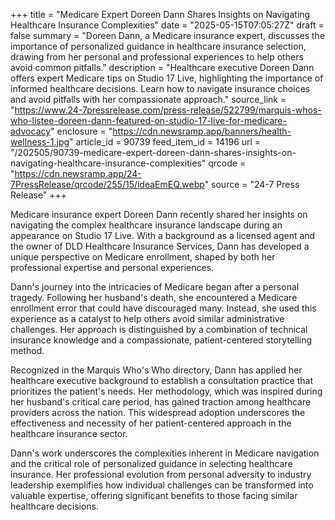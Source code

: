+++
title = "Medicare Expert Doreen Dann Shares Insights on Navigating Healthcare Insurance Complexities"
date = "2025-05-15T07:05:27Z"
draft = false
summary = "Doreen Dann, a Medicare insurance expert, discusses the importance of personalized guidance in healthcare insurance selection, drawing from her personal and professional experiences to help others avoid common pitfalls."
description = "Healthcare executive Doreen Dann offers expert Medicare tips on Studio 17 Live, highlighting the importance of informed healthcare decisions. Learn how to navigate insurance choices and avoid pitfalls with her compassionate approach."
source_link = "https://www.24-7pressrelease.com/press-release/522799/marquis-whos-who-listee-doreen-dann-featured-on-studio-17-live-for-medicare-advocacy"
enclosure = "https://cdn.newsramp.app/banners/health-wellness-1.jpg"
article_id = 90739
feed_item_id = 14196
url = "/202505/90739-medicare-expert-doreen-dann-shares-insights-on-navigating-healthcare-insurance-complexities"
qrcode = "https://cdn.newsramp.app/24-7PressRelease/qrcode/255/15/ideaEmEQ.webp"
source = "24-7 Press Release"
+++

<p>Medicare insurance expert Doreen Dann recently shared her insights on navigating the complex healthcare insurance landscape during an appearance on Studio 17 Live. With a background as a licensed agent and the owner of DLD Healthcare Insurance Services, Dann has developed a unique perspective on Medicare enrollment, shaped by both her professional expertise and personal experiences.</p><p>Dann's journey into the intricacies of Medicare began after a personal tragedy. Following her husband's death, she encountered a Medicare enrollment error that could have discouraged many. Instead, she used this experience as a catalyst to help others avoid similar administrative challenges. Her approach is distinguished by a combination of technical insurance knowledge and a compassionate, patient-centered storytelling method.</p><p>Recognized in the Marquis Who's Who directory, Dann has applied her healthcare executive background to establish a consultation practice that prioritizes the patient's needs. Her methodology, which was inspired during her husband's critical care period, has gained traction among healthcare providers across the nation. This widespread adoption underscores the effectiveness and necessity of her patient-centered approach in the healthcare insurance sector.</p><p>Dann's work underscores the complexities inherent in Medicare navigation and the critical role of personalized guidance in selecting healthcare insurance. Her professional evolution from personal adversity to industry leadership exemplifies how individual challenges can be transformed into valuable expertise, offering significant benefits to those facing similar healthcare decisions.</p>